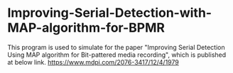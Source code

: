 # Improving-Serial-Detection-with-MAP-algorithm-for-BPMR
This program is used to simulate for the paper "Improving Serial Detection Using MAP algorithm for Bit-pattered media recording", which is published at below link.
https://www.mdpi.com/2076-3417/12/4/1979
